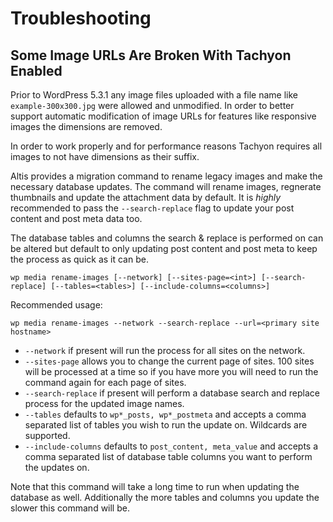 # Troubleshooting

## Some Image URLs Are Broken With Tachyon Enabled

Prior to WordPress 5.3.1 any image files uploaded with a file name like `example-300x300.jpg` were allowed and unmodified. In order to better support automatic modification of image URLs for features like responsive images the dimensions are removed.

In order to work properly and for performance reasons Tachyon requires all images to not have dimensions as their suffix.

Altis provides a migration command to rename legacy images and make the necessary database updates. The command will rename images, regnerate thumbnails and update the attachment data by default. It is _highly_ recommended to pass the `--search-replace` flag to update your post content and post meta data too.

The database tables and columns the search & replace is performed on can be altered but default to only updating post content and post meta to keep the process as quick as it can be.

```
wp media rename-images [--network] [--sites-page=<int>] [--search-replace] [--tables=<tables>] [--include-columns=<columns>]
```

Recommended usage:

```
wp media rename-images --network --search-replace --url=<primary site hostname>
```

- `--network` if present will run the process for all sites on the network.
- `--sites-page` allows you to change the current page of sites. 100 sites will be processed at a time so if you have more you will need to run the command again for each page of sites.
- `--search-replace` if present will perform a database search and replace process for the updated image names.
- `--tables` defaults to `wp*_posts, wp*_postmeta` and accepts a comma separated list of tables you wish to run the update on. Wildcards are supported.
- `--include-columns` defaults to `post_content, meta_value` and accepts a comma separated list of database table columns you want to perform the updates on.

Note that this command will take a long time to run when updating the database as well. Additionally the more tables and columns you update the slower this command will be.
